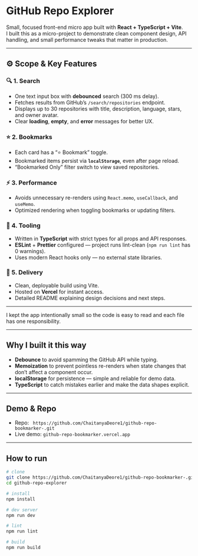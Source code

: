 # GitHub Repo Explorer

Small, focused front-end micro app built with **React + TypeScript + Vite**.  
I built this as a micro-project to demonstrate clean component design, API handling, and small performance tweaks that matter in production.

---

## ⚙️ Scope & Key Features

### 🔍 1. Search
- One text input box with **debounced** search (300 ms delay).
- Fetches results from GitHub’s `/search/repositories` endpoint.
- Displays up to 30 repositories with title, description, language, stars, and owner avatar.
- Clear **loading**, **empty**, and **error** messages for better UX.

### ⭐ 2. Bookmarks
- Each card has a “⭐ Bookmark” toggle.
- Bookmarked items persist via **`localStorage`**, even after page reload.
- “Bookmarked Only” filter switch to view saved repositories.

### ⚡ 3. Performance
- Avoids unnecessary re-renders using `React.memo`, `useCallback`, and `useMemo`.
- Optimized rendering when toggling bookmarks or updating filters.

### 🧰 4. Tooling
- Written in **TypeScript** with strict types for all props and API responses.
- **ESLint** + **Prettier** configured — project runs lint-clean (`npm run lint` has 0 warnings).
- Uses modern React hooks only — no external state libraries.

### 🚀 5. Delivery
- Clean, deployable build using Vite.  
- Hosted on **Vercel** for instant access.  
- Detailed README explaining design decisions and next steps.

---


I kept the app intentionally small so the code is easy to read and each file has one responsibility.

---

## Why I built it this way
- **Debounce** to avoid spamming the GitHub API while typing.
- **Memoization** to prevent pointless re-renders when state changes that don’t affect a component occur.
- **localStorage** for persistence — simple and reliable for demo data.
- **TypeScript** to catch mistakes earlier and make the data shapes explicit.

---

## Demo & Repo
- Repo: ` https://github.com/ChaitanyaDeore1/github-repo-bookmarker-.git`  
- Live demo: `github-repo-bookmarker.vercel.app`
  
---

## How to run 
```bash
# clone
git clone https://github.com/ChaitanyaDeore1/github-repo-bookmarker-.git
cd github-repo-explorer

# install
npm install

# dev server
npm run dev

# lint
npm run lint

# build
npm run build
